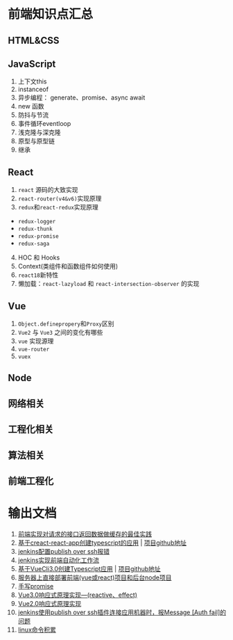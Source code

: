 
# 前端知识点汇总

## HTML&CSS
## JavaScript
1. 上下文this
2. instanceof
3. 异步编程： generate、promise、async await
4. new 函数
5. 防抖与节流
6. 事件循环eventloop
7. 浅克隆与深克隆
8. 原型与原型链
9. 继承

## React
1. `react` 源码的大致实现
2. `react-router(v4&v6)`实现原理
3. `redux`和`react-redux`实现原理
  * `redux-logger`
  * `redux-thunk`
  * `redux-promise`
  * `redux-saga`
4. HOC 和 Hooks
5. Context(类组件和函数组件如何使用)
6. `react18`新特性
7. 懒加载：`react-lazyload` 和 `react-intersection-observer` 的实现

## Vue
1. `Object.definepropery`和`Proxy`区别
2. `Vue2` 与 `Vue3` 之间的变化有哪些
3. `vue` 实现源理
3. `vue-router`
4. `vuex`

## Node

## 网络相关

## 工程化相关


## 算法相关


## 前端工程化



# 输出文档
1. [前端实现对请求的接口返回数据做缓存的最佳实践](https://juejin.cn/post/7057818072702255117)
2. [基于creact-react-app创建typescript的应用](https://github.com/Believel/blog/issues/1) | [项目github地址](https://github.com/Believel/react-by-ts)
3. [jenkins配置publish over ssh报错](https://github.com/Believel/blog/issues/3)
4. [jenkins实现前端自动化工作流](https://github.com/Believel/blog/issues/4)
5. [基于VueCli3.0创建Typescript应用](https://github.com/Believel/blog/issues/2) | [项目github地址](https://github.com/Believel/vueByts)
6. [服务器上直接部署前端(vue或react)项目和后台node项目](https://github.com/Believel/blog/issues/6)
7. [手写promise](https://github.com/Believel/blog/issues/9)
8. [Vue3.0响应式原理实现—(reactive、effect)](https://github.com/Believel/blog/issues/8)
9. [Vue2.0响应式原理实现](https://github.com/Believel/blog/issues/7)
10. [jenkins使用publish over ssh插件连接应用机器时，报Message [Auth fail]的问题](https://github.com/Believel/blog/issues/3)
11. [linux命令积累](https://github.com/Believel/blog/issues/5)